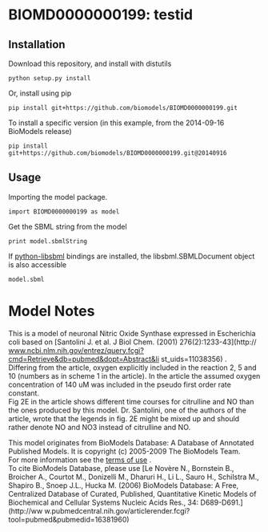# BIOMD0000000199: testid

## Installation

Download this repository, and install with distutils

`python setup.py install`

Or, install using pip

`pip install git+https://github.com/biomodels/BIOMD0000000199.git`

To install a specific version (in this example, from the 2014-09-16 BioModels release)

`pip install git+https://github.com/biomodels/BIOMD0000000199.git@20140916`

## Usage

Importing the model package.

`import BIOMD0000000199 as model`

Get the SBML string from the model

`print model.sbmlString`

If [python-libsbml](https://pypi.python.org/pypi/python-libsbml) bindings are
installed, the libsbml.SBMLDocument object is also accessible

`model.sbml`


# Model Notes
This is a model of neuronal Nitric Oxide Synthase expressed in Escherichia
coli based on [Santolini J. et al. J Biol Chem. (2001) 276(2):1233-43](http://
www.ncbi.nlm.nih.gov/entrez/query.fcgi?cmd=Retrieve&db=pubmed&dopt=Abstract&li
st_uids=11038356) .  
Differing from the article, oxygen explicitly included in the reaction 2, 5
and 10 (numbers as in scheme 1 in the article). In the article the assumed
oxygen concentration of 140 uM was included in the pseudo first order rate
constant.  
Fig 2E in the article shows different time courses for citrulline and NO than
the ones produced by this model. Dr. Santolini, one of the authors of the
article, wrote that the legends in fig. 2E might be mixed up and should rather
denote NO and NO3 instead of citrulline and NO.  

This model originates from BioModels Database: A Database of Annotated
Published Models. It is copyright (c) 2005-2009 The BioModels Team.  
For more information see the [terms of
use](http://www.ebi.ac.uk/biomodels/legal.html) .  
To cite BioModels Database, please use [Le Novère N., Bornstein B., Broicher
A., Courtot M., Donizelli M., Dharuri H., Li L., Sauro H., Schilstra M.,
Shapiro B., Snoep J.L., Hucka M. (2006) BioModels Database: A Free,
Centralized Database of Curated, Published, Quantitative Kinetic Models of
Biochemical and Cellular Systems Nucleic Acids Res., 34: D689-D691.](http://ww
w.pubmedcentral.nih.gov/articlerender.fcgi?tool=pubmed&pubmedid=16381960)



